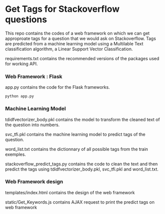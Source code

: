 # Get Tags for Stackoverflow questions

This repo contains the codes of a web framework on which we can get approproate tags for a question that we would ask on Stackoverflow. Tags are predicted from a machine learning model using a Multilable Text classification algorithm, a Linear Support Vector Classification. 

requirements.txt contains the recommended versions of the packages used for working API. 

### Web Framework : Flask

app.py contains the code for the Flask frameworks.

    python app.py

### Machine Learning Model

tdidfvectorizer_body.pkl contains the model to transform the cleaned text of the question into numbers. 

svc_tfi.pkl contains the machine learning model to predict tags of the question. 

word_list.txt contains the dictionnary of all possible tags from the train exemples. 

stackoverflow_predict_tags.py contains the code to clean the text and then predict the tags using tdidfvectorizer_body.pkl, svc_tfi.pkl and word_list.txt. 

### Web Framework design 

templates/index.html contains the design of the web framework 

static/Get_Keywords.js contains AJAX request to print the predict tags on web framework 
